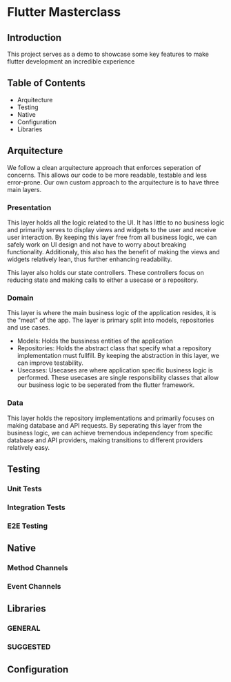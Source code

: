 # Flutter Masterclass
## Introduction
This project serves as a demo to showcase some key features to make flutter development an incredible experience

## Table of Contents
- Arquitecture
- Testing
- Native
- Configuration
- Libraries

## Arquitecture
We follow a clean arquitecture approach that enforces seperation of concerns. This allows our code to be more readable, testable and less error-prone. Our own custom approach to the arquitecture is to have three main layers.

### Presentation
This layer holds all the logic related to the UI. It has little to no business logic and primarily serves to display views and widgets to the user and receive user interaction. By keeping this layer free from all business logic, we can safely work on UI design and not have to worry about breaking functionality. Additionaly, this also has the benefit of making the views and widgets relatively lean, thus further enhancing readability.

This layer also holds our state controllers. These controllers focus on reducing state and making calls to either a usecase or a repository.

### Domain
This layer is where the main business logic of the application resides, it is the "meat" of the app. The layer is primary split into models, repositories and use cases.
- Models: Holds the bussiness entities of the application
- Repositories: Holds the abstract class that specify what a repository implementation must fullfill. By keeping the abstraction in this layer, we can improve testability.
- Usecases: Usecases are where application specific business logic is performed. These usecases are single responsibility classes that allow our business logic to be seperated from the flutter framework.

### Data
This layer holds the repository implementations and primarily focuses on making database and API requests. By seperating this layer from the business logic, we can achieve tremendous independency from specific database and API providers, making transitions to different providers relatively easy.


## Testing
### Unit Tests

### Integration Tests

### E2E Testing

## Native 
### Method Channels

### Event Channels

## Libraries
### GENERAL

### SUGGESTED

## Configuration
